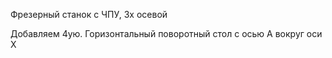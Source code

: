 Фрезерный станок с ЧПУ, 3х осевой 

Добавляем 4ую. Горизонтальный поворотный стол с осью А вокруг оси Х
